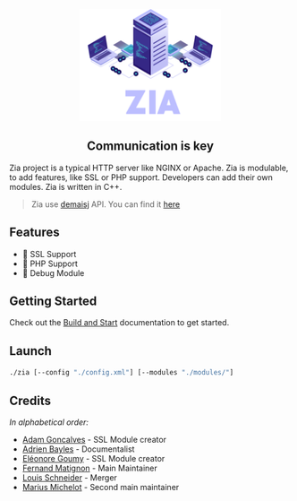 <p align="center">
        <img alt="Zia" height="200px" src="assets/logo-Zia.png">
</p>
<h2 align="center">Communication is key</h2>

Zia project is a typical HTTP server like NGINX or Apache. Zia is modulable, to add features, like SSL or PHP support. Developers can add their own modules. Zia is written in C++.

> Zia use [demaisj](https://github.com/demaisj) API. You can find it [here](https://github.com/demaisj/ZiaModuleAPISpec)

## Features

- 🔐 SSL Support
- 🐘 PHP Support
- 🚨 Debug Module

## Getting Started

Check out the [Build and Start](build-start) documentation to get started.

## Launch

```bash
./zia [--config "./config.xml"] [--modules "./modules/"]
```

## Credits

*In alphabetical order:*

- [Adam Goncalves]() - SSL Module creator
- [Adrien Bayles](https://github.com/baylesa-dev) - Documentalist
- [Eléonore Goumy]() - SSL Module creator
- [Fernand Matignon]() - Main Maintainer
- [Louis Schneider](https://github.com/si0ls) - Merger
- [Marius Michelot](https://github.com/mmichelot) - Second main maintainer